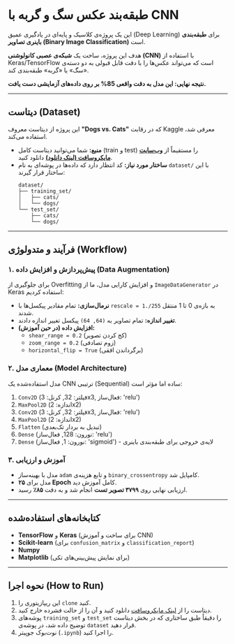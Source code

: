 #  طبقه‌بند عکس سگ و گربه با CNN 

این یک پروژه‌ی کلاسیک و پایه‌ای در یادگیری عمیق (Deep Learning) برای **طبقه‌بندی باینری تصاویر (Binary Image Classification)** است.

هدف این پروژه، ساخت یک **شبکه‌ی عصبی کانولوشنی (CNN)** با استفاده از Keras/TensorFlow است که می‌تواند عکس‌ها را با دقت قابل قبولی به دو دسته‌ی «سگ» یا «گربه» طبقه‌بندی کند.

**نتیجه نهایی: این مدل به دقت واقعی 85% بر روی داده‌های آزمایشی دست یافت.**

---

##  دیتاست (Dataset)

این پروژه از دیتاست معروف **"Dogs vs. Cats"** که در رقابت Kaggle معرفی شد، استفاده می‌کند.

* **منبع:** شما می‌توانید دیتاست کامل (train و test) را مستقیماً از [**وب‌سایت مایکروسافت (لینک دانلود)**](https://www.microsoft.com/en-us/download/details.aspx?id=54765) دانلود کنید.
* **ساختار مورد نیاز:** کد انتظار دارد که داده‌ها در پوشه‌ای به نام `dataset/` با این ساختار قرار گیرند:
    ```
    dataset/
    ├── training_set/
    │   ├── cats/
    │   └── dogs/
    └── test_set/
        ├── cats/
        └── dogs/
    ```

---

##  فرآیند و متدولوژی (Workflow)

### ۱. پیش‌پردازش و افزایش داده (Data Augmentation)

برای جلوگیری از Overfitting و افزایش کارایی مدل، ما از `ImageDataGenerator` در Keras استفاده کردیم:
* **نرمال‌سازی:** تمام مقادیر پیکسل‌ها با `rescale = 1./255` به بازه‌ی 0 تا 1 منتقل شدند.
* **تغییر اندازه:** تمام تصاویر به `(64, 64)` پیکسل تغییر اندازه دادند.
* **افزایش داده (در حین آموزش):**
    * `shear_range = 0.2` (کج کردن تصویر)
    * `zoom_range = 0.2` (زوم تصادفی)
    * `horizontal_flip = True` (برگرداندن افقی)

### ۲. معماری مدل (Model Architecture)

مدل استفاده‌شده یک CNN ترتیبی (Sequential) ساده اما مؤثر است:

1.  `Conv2D` (فیلتر: 32, کرنل: 3x3, فعال‌ساز: 'relu')
2.  `MaxPool2D` (اندازه: 2x2)
3.  `Conv2D` (فیلتر: 32, کرنل: 3x3, فعال‌ساز: 'relu')
4.  `MaxPool2D` (اندازه: 2x2)
5.  `Flatten` (تبدیل به بردار تک‌بعدی)
6.  `Dense` (نورون: 128, فعال‌ساز: 'relu')
7.  `Dense` (نورون: 1, فعال‌ساز: 'sigmoid') - لایه‌ی خروجی برای طبقه‌بندی باینری

### ۳. آموزش و ارزیابی
* مدل با بهینه‌ساز `adam` و تابع هزینه‌ی `binary_crossentropy` کامپایل شد.
* مدل برای **۲۵ Epoch** کامل آموزش دید.
* ارزیابی نهایی روی **۳۷۹۹ تصویر تست** انجام شد و به دقت **۸۵٪** رسید.

---

##  کتابخانه‌های استفاده‌شده

* **TensorFlow** و **Keras** (برای ساخت و آموزش CNN)
* **Scikit-learn** (برای `confusion_matrix` و `classification_report`)
* **Numpy**
* **Matplotlib** (برای نمایش پیش‌بینی‌های تکی)

---

##  نحوه اجرا (How to Run)

1.  این ریپازیتوری را `clone` کنید.
2.  دیتاست را از [لینک مایکروسافت](https://www.microsoft.com/en-us/download/details.aspx?id=54765) دانلود کنید و آن را از حالت فشرده خارج کنید.
3.  پوشه‌های `training_set` و `test_set` را دقیقاً طبق ساختاری که در بخش دیتاست توضیح داده شد، در پوشه‌ی `dataset` قرار دهید.
4.  نوت‌بوک جوپیتر (`.ipynb`) را اجرا کنید.

